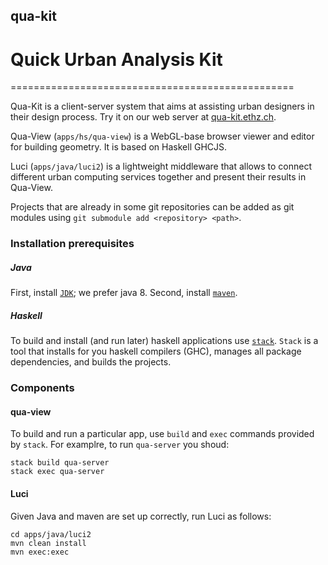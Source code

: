 ## qua-kit
# Quick Urban Analysis Kit
=================================================

Qua-Kit is a client-server system that aims at assisting urban designers in their design process.
Try it on our web server at [qua-kit.ethz.ch](http://qua-kit.ethz.ch).

Qua-View (`apps/hs/qua-view`) is a WebGL-base browser viewer and editor for building geometry. It is based on Haskell GHCJS.

Luci (`apps/java/luci2`) is a lightweight middleware that allows to connect different urban computing services together
and present their results in Qua-View.


Projects that are already in some git repositories can be added as git modules
using `git submodule add <repository> <path>`.

### Installation prerequisites
##### Java
First, install
[`JDK`](http://www.oracle.com/technetwork/java/javase/downloads/index.html);
we prefer java 8.
Second, install
[`maven`](https://maven.apache.org/).
##### Haskell
To build and install (and run later) haskell applications use
[`stack`](http://docs.haskellstack.org/en/stable/README.html).
`Stack` is a tool that installs for you haskell compilers (GHC), manages all package dependencies,
and builds the projects.

### Components

#### qua-view
To build and run a particular app, use `build` and `exec` commands provided by `stack`.
For examplre, to run `qua-server` you shoud:
```
stack build qua-server
stack exec qua-server
```

#### Luci
Given Java and maven are set up correctly, run Luci as follows:
```
cd apps/java/luci2
mvn clean install
mvn exec:exec
```
